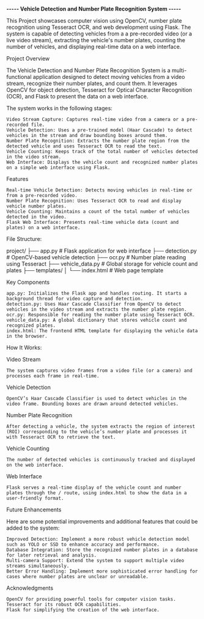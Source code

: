 **-----   Vehicle Detection and Number Plate Recognition System   -----** 

This Project showcases computer vision using OpenCV, number plate recognition using Tesseract OCR, and web development using Flask. The system is capable of detecting vehicles from a a pre-recorded video  (or a live video stream), extracting the vehicle's number plates, counting the number of vehicles, and displaying real-time data on a web interface.

Project Overview

The Vehicle Detection and Number Plate Recognition System is a multi-functional application designed to detect moving vehicles from a video stream, recognize their number plates, and count them. It leverages OpenCV for object detection, Tesseract for Optical Character Recognition (OCR), and Flask to present the data on a web interface.

The system works in the following stages:

    Video Stream Capture: Captures real-time video from a camera or a pre-recorded file.
    Vehicle Detection: Uses a pre-trained model (Haar Cascade) to detect vehicles in the stream and draw bounding boxes around them.
    Number Plate Recognition: Extracts the number plate region from the detected vehicle and uses Tesseract OCR to read the text.
    Vehicle Counting: Keeps track of the total number of vehicles detected in the video stream.
    Web Interface: Displays the vehicle count and recognized number plates on a simple web interface using Flask.

Features

    Real-time Vehicle Detection: Detects moving vehicles in real-time or from a pre-recorded video.
    Number Plate Recognition: Uses Tesseract OCR to read and display vehicle number plates.
    Vehicle Counting: Maintains a count of the total number of vehicles detected in the video.
    Flask Web Interface: Presents real-time vehicle data (count and plates) on a web interface.

File Structure:



project/
├── app.py          # Flask application for web interface
├── detection.py    # OpenCV-based vehicle detection
├── ocr.py          # Number plate reading using Tesseract
├── vehicle_data.py # Global storage for vehicle count and plates
├── templates/
│   └── index.html  # Web page template


Key Components

    app.py: Initializes the Flask app and handles routing. It starts a background thread for video capture and detection.
    detection.py: Uses Haar Cascade Classifier from OpenCV to detect vehicles in the video stream and extracts the number plate region.
    ocr.py: Responsible for reading the number plate using Tesseract OCR.
    vehicle_data.py: A global dictionary that stores vehicle count and recognized plates.
    index.html: The frontend HTML template for displaying the vehicle data in the browser.



How It Works:

  Video Stream

    The system captures video frames from a video file (or a camera) and processes each frame in real-time.

  Vehicle Detection

    OpenCV’s Haar Cascade Classifier is used to detect vehicles in the video frame. Bounding boxes are drawn around detected vehicles.

  Number Plate Recognition

    After detecting a vehicle, the system extracts the region of interest (ROI) corresponding to the vehicle’s number plate and processes it with Tesseract OCR to retrieve the text.

  Vehicle Counting

    The number of detected vehicles is continuously tracked and displayed on the web interface.

  Web Interface

    Flask serves a real-time display of the vehicle count and number plates through the / route, using index.html to show the data in a user-friendly format.


Future Enhancements

  Here are some potential improvements and additional features that could be added to the system:

    Improved Detection: Implement a more robust vehicle detection model such as YOLO or SSD to enhance accuracy and performance.
    Database Integration: Store the recognized number plates in a database for later retrieval and analysis.
    Multi-camera Support: Extend the system to support multiple video streams simultaneously.
    Better Error Handling: Implement more sophisticated error handling for cases where number plates are unclear or unreadable.

  Acknowledgments

    OpenCV for providing powerful tools for computer vision tasks.
    Tesseract for its robust OCR capabilities.
    Flask for simplifying the creation of the web interface.
